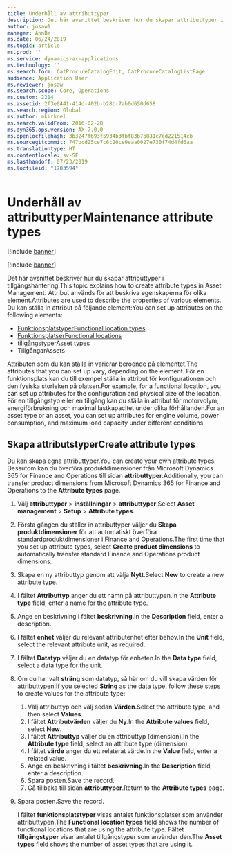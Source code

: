 ```yaml
---
title: Underhåll av attributtyper
description: Det här avsnittet beskriver hur du skapar attributtyper i tillgångshantering.
author: josaw1
manager: AnnBe
ms.date: 06/24/2019
ms.topic: article
ms.prod: ''
ms.service: dynamics-ax-applications
ms.technology: ''
ms.search.form: CatProcureCatalogEdit, CatProcureCatalogListPage
audience: Application User
ms.reviewer: josaw
ms.search.scope: Core, Operations
ms.custom: 2214
ms.assetid: 2f3e0441-414d-402b-b28b-7ab0d650d658
ms.search.region: Global
ms.author: mkirknel
ms.search.validFrom: 2016-02-28
ms.dyn365.ops.version: AX 7.0.0
ms.openlocfilehash: 3b3247f693f5934b3fbf83b7b831c7ed221514cb
ms.sourcegitcommit: 747bcd25ce7c6c20ce9eaa0027e730f74d4fd6aa
ms.translationtype: HT
ms.contentlocale: sv-SE
ms.lasthandoff: 07/23/2019
ms.locfileid: "1783594"
---
```

# <a name="maintenance-attribute-types"></a><span data-ttu-id="fb5d6-103">Underhåll av attributtyper</span><span class="sxs-lookup"><span data-stu-id="fb5d6-103">Maintenance attribute types</span></span>

[!include [banner](../../includes/banner.md)]

[!include [banner](../../includes/preview-banner.md)]

<span data-ttu-id="fb5d6-104">Det här avsnittet beskriver hur du skapar attributtyper i tillgångshantering.</span><span class="sxs-lookup"><span data-stu-id="fb5d6-104">This topic explains how to create attribute types in Asset Management.</span></span> <span data-ttu-id="fb5d6-105">Attribut används för att beskriva egenskaperna för olika element.</span><span class="sxs-lookup"><span data-stu-id="fb5d6-105">Attributes are used to describe the properties of various elements.</span></span> <span data-ttu-id="fb5d6-106">Du kan ställa in attribut på följande element:</span><span class="sxs-lookup"><span data-stu-id="fb5d6-106">You can set up attributes on the following elements:</span></span>

- [<span data-ttu-id="fb5d6-107">Funktionsplatstyper</span><span class="sxs-lookup"><span data-stu-id="fb5d6-107">Functional location types</span></span>](../setup-for-functional-locations/functional-location-types.md)
- [<span data-ttu-id="fb5d6-108">Funktionsplatser</span><span class="sxs-lookup"><span data-stu-id="fb5d6-108">Functional locations</span></span>](../functional-locations/create-functional-locations.md)
- [<span data-ttu-id="fb5d6-109">tillgångstyper</span><span class="sxs-lookup"><span data-stu-id="fb5d6-109">Asset types</span></span>](../setup-for-objects/object-types.md)
- <span data-ttu-id="fb5d6-110">Tillgångar</span><span class="sxs-lookup"><span data-stu-id="fb5d6-110">Assets</span></span>

<span data-ttu-id="fb5d6-111">Attributen som du kan ställa in varierar beroende på elementet.</span><span class="sxs-lookup"><span data-stu-id="fb5d6-111">The attributes that you can set up vary, depending on the element.</span></span> <span data-ttu-id="fb5d6-112">För en funktionsplats kan du till exempel ställa in attribut för konfigurationen och den fysiska storleken på platsen.</span><span class="sxs-lookup"><span data-stu-id="fb5d6-112">For example, for a functional location, you can set up attributes for the configuration and physical size of the location.</span></span> <span data-ttu-id="fb5d6-113">För en tillgångstyp eller en tillgång kan du ställa in attribut för motorvolym, energiförbrukning och maximal lastkapacitet under olika förhållanden.</span><span class="sxs-lookup"><span data-stu-id="fb5d6-113">For an asset type or an asset, you can set up attributes for engine volume, power consumption, and maximum load capacity under different conditions.</span></span>

## <a name="create-attribute-types"></a><span data-ttu-id="fb5d6-114">Skapa attributstyper</span><span class="sxs-lookup"><span data-stu-id="fb5d6-114">Create attribute types</span></span>

<span data-ttu-id="fb5d6-115">Du kan skapa egna attributtyper.</span><span class="sxs-lookup"><span data-stu-id="fb5d6-115">You can create your own attribute types.</span></span> <span data-ttu-id="fb5d6-116">Dessutom kan du överföra produktdimensioner från Microsoft Dynamics 365 for Finance and Operations till sidan **attributtyper**.</span><span class="sxs-lookup"><span data-stu-id="fb5d6-116">Additionally, you can transfer product dimensions from Microsoft Dynamics 365 for Finance and Operations to the **Attribute types** page.</span></span>

1. <span data-ttu-id="fb5d6-117">Välj **attributtyper** \> **inställningar** \> **attributtyper**.</span><span class="sxs-lookup"><span data-stu-id="fb5d6-117">Select **Asset management** \> **Setup** \> **Attribute types**.</span></span>
2. <span data-ttu-id="fb5d6-118">Första gången du ställer in attributtyper väljer du **Skapa produktdimensioner** för att automatiskt överföra standardproduktdimensioner i Finance and Operations.</span><span class="sxs-lookup"><span data-stu-id="fb5d6-118">The first time that you set up attribute types, select **Create product dimensions** to automatically transfer standard Finance and Operations product dimensions.</span></span>
3. <span data-ttu-id="fb5d6-119">Skapa en ny attributtyp genom att välja **Nytt**.</span><span class="sxs-lookup"><span data-stu-id="fb5d6-119">Select **New** to create a new attribute type.</span></span>
4. <span data-ttu-id="fb5d6-120">I fältet **Attributtyp** anger du ett namn på attributtypen.</span><span class="sxs-lookup"><span data-stu-id="fb5d6-120">In the **Attribute type** field, enter a name for the attribute type.</span></span>
5. <span data-ttu-id="fb5d6-121">Ange en beskrivning i fältet **beskrivning**.</span><span class="sxs-lookup"><span data-stu-id="fb5d6-121">In the **Description** field, enter a description.</span></span>
6. <span data-ttu-id="fb5d6-122">I fältet **enhet** väljer du relevant attributenhet efter behov.</span><span class="sxs-lookup"><span data-stu-id="fb5d6-122">In the **Unit** field, select the relevant attribute unit, as required.</span></span>
7. <span data-ttu-id="fb5d6-123">I fältet **Datatyp** väljer du en datatyp för enheten.</span><span class="sxs-lookup"><span data-stu-id="fb5d6-123">In the **Data type** field, select a data type for the unit.</span></span>
8. <span data-ttu-id="fb5d6-124">Om du har valt **sträng** som datatyp, så här om du vill skapa värden för attributtypen:</span><span class="sxs-lookup"><span data-stu-id="fb5d6-124">If you selected **String** as the data type, follow these steps to create values for the attribute type:</span></span>

    1. <span data-ttu-id="fb5d6-125">Välj attributtyp och välj sedan **Värden**.</span><span class="sxs-lookup"><span data-stu-id="fb5d6-125">Select the attribute type, and then select **Values**.</span></span>
    2. <span data-ttu-id="fb5d6-126">I fältet **Attributvärden** väljer du **Ny**.</span><span class="sxs-lookup"><span data-stu-id="fb5d6-126">In the **Attribute values** field, select **New**.</span></span>
    3. <span data-ttu-id="fb5d6-127">I fältet **Attributtyp** väljer du en attributtyp (dimension).</span><span class="sxs-lookup"><span data-stu-id="fb5d6-127">In the **Attribute type** field, select an attribute type (dimension).</span></span>
    4. <span data-ttu-id="fb5d6-128">I fältet **värde** anger du ett relaterat värde.</span><span class="sxs-lookup"><span data-stu-id="fb5d6-128">In the **Value** field, enter a related value.</span></span>
    5. <span data-ttu-id="fb5d6-129">Ange en beskrivning i fältet **beskrivning**.</span><span class="sxs-lookup"><span data-stu-id="fb5d6-129">In the **Description** field, enter a description.</span></span>
    6. <span data-ttu-id="fb5d6-130">Spara posten.</span><span class="sxs-lookup"><span data-stu-id="fb5d6-130">Save the record.</span></span>
    7. <span data-ttu-id="fb5d6-131">Gå tillbaka till sidan **attributtyper**.</span><span class="sxs-lookup"><span data-stu-id="fb5d6-131">Return to the **Attribute types** page.</span></span>

9. <span data-ttu-id="fb5d6-132">Spara posten.</span><span class="sxs-lookup"><span data-stu-id="fb5d6-132">Save the record.</span></span>

    <span data-ttu-id="fb5d6-133">I fältet **funktionsplatstyper** visas antalet funktionsplatser som använder attributtypen.</span><span class="sxs-lookup"><span data-stu-id="fb5d6-133">The **Functional location types** field shows the number of functional locations that are using the attribute type.</span></span> <span data-ttu-id="fb5d6-134">Fältet **tillgångstyper** visar antalet tillgångstyper som använder den.</span><span class="sxs-lookup"><span data-stu-id="fb5d6-134">The **Asset types** field shows the number of asset types that are using it.</span></span>
